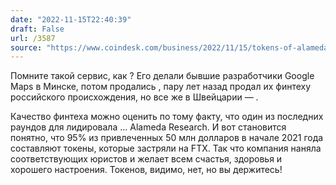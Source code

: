 ```yaml
---
date: "2022-11-15T22:40:39"
draft: False
url: /3587
source: "https://www.coindesk.com/business/2022/11/15/tokens-of-alameda-backed-defi-projects-mapsme-and-oxygen-locked-up-at-ftx/"
---
```


Помните такой сервис, как ? Его делали бывшие разработчики Google Maps в Минске, потом продались , пару лет назад  продал их финтеху российского происхождения, но все же в Швейцарии — .

Качество финтеха можно оценить по тому факту, что один из последних раундов для  лидировала … Alameda Research. И вот становится понятно, что 95% из привлеченных 50 млн долларов в начале 2021 года составляют токены, которые застряли на FTX. Так что компания наняла соответствующих юристов и желает всем счастья, здоровья и хорошего настроения. Токенов, видимо, нет, но вы держитесь!
